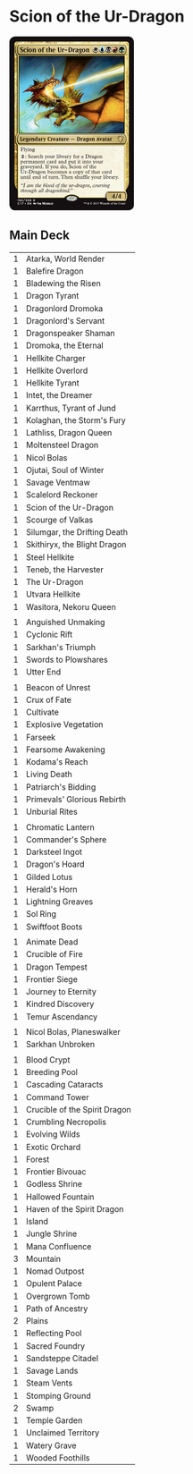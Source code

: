 # Scion of the Ur-Dragon #

![Scion of the Ur-Dragon](../images/Scion%20of%20the%20Ur-Dragon.jpg)

## Main Deck ##
|    |    |
|----|----|
|  1 | Atarka, World Render
|  1 | Balefire Dragon
|  1 | Bladewing the Risen
|  1 | Dragon Tyrant
|  1 | Dragonlord Dromoka
|  1 | Dragonlord's Servant
|  1 | Dragonspeaker Shaman
|  1 | Dromoka, the Eternal
|  1 | Hellkite Charger
|  1 | Hellkite Overlord
|  1 | Hellkite Tyrant
|  1 | Intet, the Dreamer
|  1 | Karrthus, Tyrant of Jund
|  1 | Kolaghan, the Storm's Fury
|  1 | Lathliss, Dragon Queen
|  1 | Moltensteel Dragon
|  1 | Nicol Bolas
|  1 | Ojutai, Soul of Winter
|  1 | Savage Ventmaw
|  1 | Scalelord Reckoner
|  1 | Scion of the Ur-Dragon
|  1 | Scourge of Valkas
|  1 | Silumgar, the Drifting Death
|  1 | Skithiryx, the Blight Dragon
|  1 | Steel Hellkite
|  1 | Teneb, the Harvester
|  1 | The Ur-Dragon
|  1 | Utvara Hellkite
|  1 | Wasitora, Nekoru Queen
|    |    |
|  1 | Anguished Unmaking
|  1 | Cyclonic Rift
|  1 | Sarkhan's Triumph
|  1 | Swords to Plowshares
|  1 | Utter End
|    |    |
|  1 | Beacon of Unrest
|  1 | Crux of Fate
|  1 | Cultivate
|  1 | Explosive Vegetation
|  1 | Farseek
|  1 | Fearsome Awakening
|  1 | Kodama's Reach
|  1 | Living Death
|  1 | Patriarch's Bidding
|  1 | Primevals' Glorious Rebirth
|  1 | Unburial Rites
|    |    |
|  1 | Chromatic Lantern
|  1 | Commander's Sphere
|  1 | Darksteel Ingot
|  1 | Dragon's Hoard
|  1 | Gilded Lotus
|  1 | Herald's Horn
|  1 | Lightning Greaves
|  1 | Sol Ring
|  1 | Swiftfoot Boots
|    |    |
|  1 | Animate Dead
|  1 | Crucible of Fire
|  1 | Dragon Tempest
|  1 | Frontier Siege
|  1 | Journey to Eternity
|  1 | Kindred Discovery
|  1 | Temur Ascendancy
|    |    |
|  1 | Nicol Bolas, Planeswalker
|  1 | Sarkhan Unbroken
|    |    |
|  1 | Blood Crypt
|  1 | Breeding Pool
|  1 | Cascading Cataracts
|  1 | Command Tower
|  1 | Crucible of the Spirit Dragon
|  1 | Crumbling Necropolis
|  1 | Evolving Wilds
|  1 | Exotic Orchard
|  1 | Forest
|  1 | Frontier Bivouac
|  1 | Godless Shrine
|  1 | Hallowed Fountain
|  1 | Haven of the Spirit Dragon
|  1 | Island
|  1 | Jungle Shrine
|  1 | Mana Confluence
|  3 | Mountain
|  1 | Nomad Outpost
|  1 | Opulent Palace
|  1 | Overgrown Tomb
|  1 | Path of Ancestry
|  2 | Plains
|  1 | Reflecting Pool
|  1 | Sacred Foundry
|  1 | Sandsteppe Citadel
|  1 | Savage Lands
|  1 | Steam Vents
|  1 | Stomping Ground
|  2 | Swamp
|  1 | Temple Garden
|  1 | Unclaimed Territory
|  1 | Watery Grave
|  1 | Wooded Foothills
